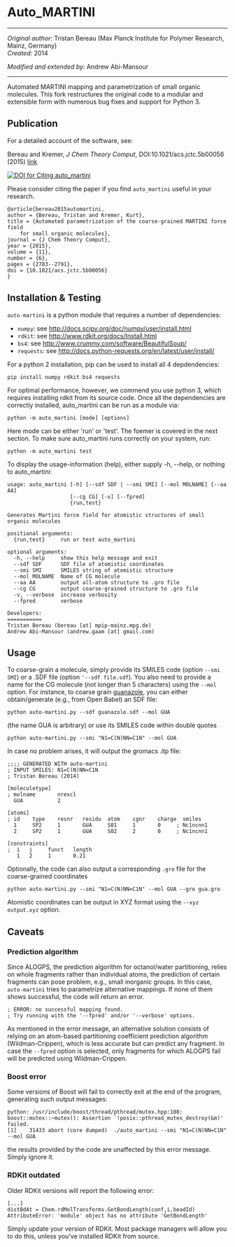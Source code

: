 Auto_MARTINI
============
***
*Original author:* Tristan Bereau (Max Planck Institute for Polymer Research, Mainz, Germany)  
*Created:* 2014  

*Modified and extended by:* Andrew Abi-Mansour 
***
Automated MARTINI mapping and parametrization of small organic molecules. This fork restructures the original code to a modular and extensible form with numerous bug fixes and support for Python 3.

## Publication
For a detailed account of the software, see:

Bereau and Kremer, *J Chem Theory Comput*, DOI:10.1021/acs.jctc.5b00056 (2015) [link](http://dx.doi.org/10.1021/acs.jctc.5b00056)

[![DOI for Citing auto_martini](https://img.shields.io/badge/DOI-10.1021%2Facs.jctc.5b00056-blue.svg)](http://dx.doi.org/10.1021/acs.jctc.5b00056)

Please consider citing the paper if you find `auto_martini` useful in your research.

```
@article{bereau2015automartini,
author = {Bereau, Tristan and Kremer, Kurt},
title = {Automated parametrization of the coarse-grained MARTINI force field 
    for small organic molecules},
journal = {J Chem Theory Comput},
year = {2015},
volume = {11},
number = {6},
pages = {2783--2791},
doi = {10.1021/acs.jctc.5b00056}
}
```

## Installation & Testing
`auto-martini` is a python module that requires a number of dependencies:
* `numpy`: see http://docs.scipy.org/doc/numpy/user/install.html
* `rdkit`: see http://www.rdkit.org/docs/Install.html
* `bs4`: see http://www.crummy.com/software/BeautifulSoup/ 
* `requests`: see http://docs.python-requests.org/en/latest/user/install/

For a python 2 installation, pip can be used to install all 4 depdendencies:
```
pip install numpy rdkit bs4 requests
``` 
For optimal performance, however, we commend you use python 3, which requires installing rdkit from its source code.  Once all the dependencies are correctly installed, auto_martini can be run as a module via:
```
python -m auto_martini [mode] [options]
```
Here mode can be either 'run' or 'test'. The foemer is covered in the next section. To make sure auto_martini runs correctly on your system, run:
```
python -m auto_martini test
```
To display the usage-information (help), either supply -h, --help, or nothing to auto_martini:
 
```
usage: auto_martini [-h] [--sdf SDF | --smi SMI] [--mol MOLNAME] [--aa AA]
                    [--cg CG] [-v] [--fpred]
                    {run,test}

Generates Martini force field for atomistic structures of small organic molecules

positional arguments:
  {run,test}     run or test auto_martini

optional arguments:
  -h, --help     show this help message and exit
  --sdf SDF      SDF file of atomistic coordinates
  --smi SMI      SMILES string of atomistic structure
  --mol MOLNAME  Name of CG molecule
  --aa AA        output all-atom structure to .gro file
  --cg CG        output coarse-grained structure to .gro file
  -v, --verbose  increase verbosity
  --fpred        verbose

Developers:
===========
Tristan Bereau (bereau [at] mpip-mainz.mpg.de)
Andrew Abi-Mansour (andrew.gaam [at] gmail.com)
```

## Usage
To coarse-grain a molecule, simply provide its SMILES code (option `--smi SMI`) or a .SDF file (option `'--sdf file.sdf`). You also need to provide a name for the CG molecule (not longer than 5 characters) using the `--mol` option.  For instance, to coarse grain [guanazole](http://pubchem.ncbi.nlm.nih.gov/summary/summary.cgi?cid=15078), you can either obtain/generate (e.g., from Open Babel) an SDF file:
```
python auto-martini.py --sdf guanazole.sdf --mol GUA
```
(the name GUA is arbitrary) or use its SMILES code within double quotes
```
python auto-martini.py --smi "N1=C(N)NN=C1N" --mol GUA
```
In case no problem arises, it will output the gromacs .itp file:
```
;;;; GENERATED WITH auto-martini
; INPUT SMILES: N1=C(N)NN=C1N
; Tristan Bereau (2014)

[moleculetype]
; molname       nrexcl
  GUA           2

[atoms]
; id    type    resnr   residu  atom    cgnr    charge  smiles
  1     SP2     1       GUA     S01     1       0     ; Nc1ncnn1
  2     SP2     1       GUA     S02     2       0     ; Nc1ncnn1

[constraints]
;  i   j     funct   length
   1   2     1       0.21
```
Optionally, the code can also output a corresponding `.gro` file for the coarse-grained coordinates
```
python auto-martini.py --smi "N1=C(N)NN=C1N" --mol GUA --gro gua.gro
```
Atomistic coordinates can be output in XYZ format using the `--xyz output.xyz` option.

## Caveats

### Prediction algorithm

Since ALOGPS, the prediction algorithm for octanol/water partitioning, relies on whole fragments rather than individual atoms, the prediction of certain fragments can pose problem, e.g., small inorganic groups. In this case, `auto-martini` tries to parametrize alternative mappings. If none of them shows successful, the code will return an error.
```
; ERROR: no successful mapping found.
; Try running with the '--fpred' and/or '--verbose' options.
```
As mentioned in the error message, an alternative solution consists of relying on an atom-based partitioning coefficient prediction algorithm (Wildman-Crippen), which is less accurate but can predict any fragment.  In case the `--fpred` option is selected, only fragments for which ALOGPS fail will be predicted using Wildman-Crippen.

### Boost error

Some versions of Boost will fail to correctly exit at the end of the program, generating such output messages:
```
python: /usr/include/boost/thread/pthread/mutex.hpp:108: boost::mutex::~mutex(): Assertion `!posix::pthread_mutex_destroy(&m)' failed.
[1]    31433 abort (core dumped)  ./auto_martini --smi "N1=C(N)NN=C1N" --mol GUA
```
the results provided by the code are unaffected by this error message. Simply ignore it.

### RDKit outdated

Older RDKit versions will report the following error:
```
[...]
distBdAt = Chem.rdMolTransforms.GetBondLength(conf,i,beadId)
AttributeError: 'module' object has no attribute 'GetBondLength'
```
Simply update your version of RDKit. Most package managers will allow you to do this, unless you've installed RDKit from source.
